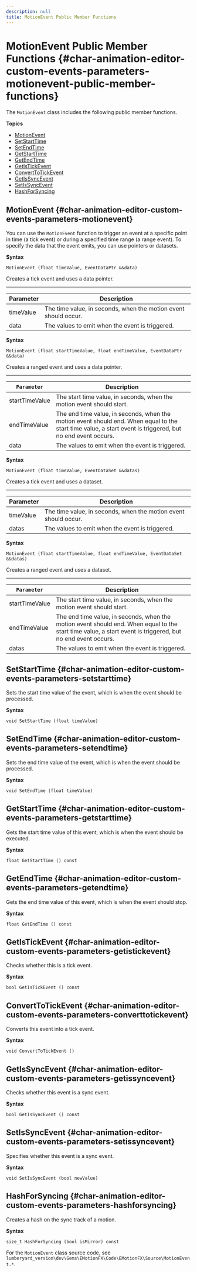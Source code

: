 ```yaml
---
description: null
title: MotionEvent Public Member Functions
---
```

# MotionEvent Public Member Functions {#char-animation-editor-custom-events-parameters-motionevent-public-member-functions}

The `MotionEvent` class includes the following public member functions\.

**Topics**
+ [MotionEvent](#char-animation-editor-custom-events-parameters-motionevent)
+ [SetStartTime](#char-animation-editor-custom-events-parameters-setstarttime)
+ [SetEndTime](#char-animation-editor-custom-events-parameters-setendtime)
+ [GetStartTime](#char-animation-editor-custom-events-parameters-getstarttime)
+ [GetEndTime](#char-animation-editor-custom-events-parameters-getendtime)
+ [GetIsTickEvent](#char-animation-editor-custom-events-parameters-getistickevent)
+ [ConvertToTickEvent](#char-animation-editor-custom-events-parameters-converttotickevent)
+ [GetIsSyncEvent](#char-animation-editor-custom-events-parameters-getissyncevent)
+ [SetIsSyncEvent](#char-animation-editor-custom-events-parameters-setissyncevent)
+ [HashForSyncing](#char-animation-editor-custom-events-parameters-hashforsyncing)

## MotionEvent {#char-animation-editor-custom-events-parameters-motionevent}

You can use the `MotionEvent` function to trigger an event at a specific point in time \(a tick event\) or during a specified time range \(a range event\)\. To specify the data that the event emits, you can use pointers or datasets\.

**Syntax**

```
MotionEvent (float timeValue, EventDataPtr &&data)
```

Creates a tick event and uses a data pointer\.


****  

| Parameter | Description | 
| --- | --- | 
| timeValue | The time value, in seconds, when the motion event should occur\. | 
| data | The values to emit when the event is triggered\. | 

**Syntax**

```
MotionEvent (float startTimeValue, float endTimeValue, EventDataPtr &&data)
```

Creates a ranged event and uses a data pointer\.


****  

| `Parameter` | Description | 
| --- | --- | 
| startTimeValue | The start time value, in seconds, when the motion event should start\. | 
| endTimeValue | The end time value, in seconds, when the motion event should end\. When equal to the start time value, a start event is triggered, but no end event occurs\. | 
| data | The values to emit when the event is triggered\. | 

**Syntax**

```
MotionEvent (float timeValue, EventDataSet &&datas)
```

Creates a tick event and uses a dataset\.


****  

| Parameter | Description | 
| --- | --- | 
| timeValue | The time value, in seconds, when the motion event should occur\. | 
| datas | The values to emit when the event is triggered\. | 

**Syntax**

```
MotionEvent (float startTimeValue, float endTimeValue, EventDataSet &&datas)
```

Creates a ranged event and uses a dataset\.


****  

| `Parameter` | Description | 
| --- | --- | 
| startTimeValue | The start time value, in seconds, when the motion event should start\. | 
| endTimeValue | The end time value, in seconds, when the motion event should end\. When equal to the start time value, a start event is triggered, but no end event occurs\. | 
| datas | The values to emit when the event is triggered\. | 

## SetStartTime {#char-animation-editor-custom-events-parameters-setstarttime}

Sets the start time value of the event, which is when the event should be processed\.

**Syntax**

```
void SetStartTime (float timeValue)
```

## SetEndTime {#char-animation-editor-custom-events-parameters-setendtime}

Sets the end time value of the event, which is when the event should be processed\.

**Syntax**

```
void SetEndTime (float timeValue)
```

## GetStartTime {#char-animation-editor-custom-events-parameters-getstarttime}

Gets the start time value of this event, which is when the event should be executed\.

**Syntax**

```
float GetStartTime () const
```

## GetEndTime {#char-animation-editor-custom-events-parameters-getendtime}

Gets the end time value of this event, which is when the event should stop\.

**Syntax**

```
float GetEndTime () const
```

## GetIsTickEvent {#char-animation-editor-custom-events-parameters-getistickevent}

Checks whether this is a tick event\.

**Syntax**

```
bool GetIsTickEvent () const
```

## ConvertToTickEvent {#char-animation-editor-custom-events-parameters-converttotickevent}

Converts this event into a tick event\.

**Syntax**

```
void ConvertToTickEvent ()
```

## GetIsSyncEvent {#char-animation-editor-custom-events-parameters-getissyncevent}

Checks whether this event is a sync event\.

**Syntax**

```
bool GetIsSyncEvent () const
```

## SetIsSyncEvent {#char-animation-editor-custom-events-parameters-setissyncevent}

Specifies whether this event is a sync event\.

**Syntax**

```
void SetIsSyncEvent (bool newValue)
```

## HashForSyncing {#char-animation-editor-custom-events-parameters-hashforsyncing}

Creates a hash on the sync track of a motion\. 

**Syntax**

```
size_t HashForSyncing (bool isMirror) const
```

For the `MotionEvent` class source code, see `lumberyard_version\dev\Gems\EMotionFX\Code\EMotionFX\Source\MotionEvent.*`\.